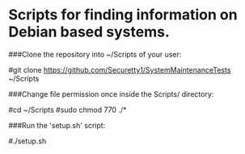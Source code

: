 # Scripts for finding information on Debian based systems.

###Clone the repository into ~/Scripts of your user:

#git clone https://github.com/Securetty1/SystemMaintenanceTests ~/Scripts

###Change file permission once inside the Scripts/ directory:

#cd ~/Scripts
#sudo chmod 770 ./*

###Run the 'setup.sh' script:

#./setup.sh
